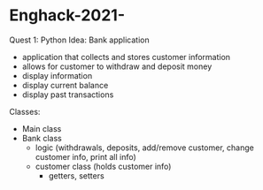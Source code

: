 # Enghack-2021-
Quest 1: Python
Idea: Bank application 
- application that collects and stores customer information
- allows for customer to withdraw and deposit money
- display information
- display current balance
- display past transactions

Classes: 
- Main class
- Bank class
    - logic (withdrawals, deposits, add/remove customer, change customer info, print all info)
    - customer class (holds customer info)
        - getters, setters